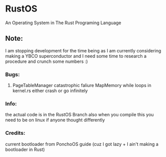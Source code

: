 # RustOS
An Operating System in The Rust Programing Language
## Note:
I am stopping development for the time being as I am currently considering making a YBCO superconductor and I need some time to research a procedure and crunch some numbers :)

### Bugs:
1. PageTableManager catastrophic faliure MapMemory while loops in kernel.rs either crash or go infinitely 

### Info:
the actual code is in the RustOS Branch also when you compile this you need to be on linux if anyone thought differently

### Credits:
current bootloader from PonchoOS guide (cuz I got lazy + I ain't making a bootloader in Rust)

